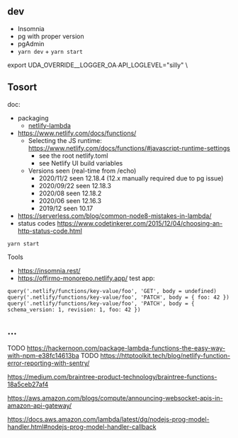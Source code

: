 

## dev

* Insomnia
* pg with proper version
* pgAdmin
* `yarn dev` + `yarn start`

export UDA_OVERRIDE__LOGGER_OA∙API_LOGLEVEL=\"silly\" \


## Tosort
doc:
* packaging
  * [netlify-lambda](https://github.com/netlify/netlify-lambda)
* https://www.netlify.com/docs/functions/
  * Selecting the JS runtime: https://www.netlify.com/docs/functions/#javascript-runtime-settings
    * see the root netlify.toml
    * see Netlify UI build variables
  * Versions seen (real-time from /echo)
    * 2020/11/2 seen 12.18.4 (12.x manually required due to pg issue)
    * 2020/09/22 seen 12.18.3
    * 2020/08 seen 12.18.2
    * 2020/06 seen 12.16.3
    * 2019/12 seen 10.17
* https://serverless.com/blog/common-node8-mistakes-in-lambda/
* status codes https://www.codetinkerer.com/2015/12/04/choosing-an-http-status-code.html

`yarn start`

Tools
* https://insomnia.rest/
* https://offirmo-monorepo.netlify.app/ test app:
```
query('.netlify/functions/key-value/foo', 'GET', body = undefined)
query('.netlify/functions/key-value/foo', 'PATCH', body = { foo: 42 })
query('.netlify/functions/key-value/foo', 'PATCH', body = { schema_version: 1, revision: 1, foo: 42 })
```


## ...
TODO https://hackernoon.com/package-lambda-functions-the-easy-way-with-npm-e38fc14613ba
TODO https://httptoolkit.tech/blog/netlify-function-error-reporting-with-sentry/

https://medium.com/braintree-product-technology/braintree-functions-18a5ceb27af4

https://aws.amazon.com/blogs/compute/announcing-websocket-apis-in-amazon-api-gateway/


https://docs.aws.amazon.com/lambda/latest/dg/nodejs-prog-model-handler.html#nodejs-prog-model-handler-callback
